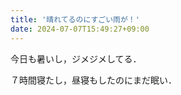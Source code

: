 ```yaml
---
title: '晴れてるのにすごい雨が！'
date: 2024-07-07T15:49:27+09:00
---
```


今日も暑いし，ジメジメしてる．

７時間寝たし，昼寝もしたのにまだ眠い．
